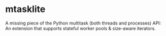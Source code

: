 # mtasklite
A missing piece of the Python multitask (both threads and processes) API: An extension that supports stateful worker pools &amp; size-aware iterators.

